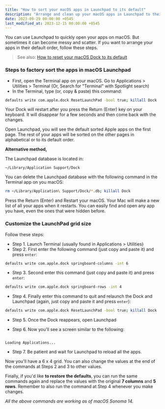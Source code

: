 ```yaml
---
title: "How to sort your macOS apps in Launchpad to its default"
description: "Arrange and clean up your macOS apps in Launchpad to their factory default order."
date: 2023-09-29 00:00:00 +0545
last_modified_at: 2023-12-15 00:00:00 +0545
---
```


You can use Launchpad to quickly open your apps on macOS. But sometimes it can become messy and scatter. If you want to arrange your apps in their default order, follow these steps.

> See also: [How to reset your macOS Dock to its default](/how-to-reset-your-macos-dock-to-its-default/)

### Steps to factory sort the apps in macOS Launchpad

- First, open the Terminal app on your macOS. Go to Applications > Utilities > Terminal (Or, Search for "Terminal" with Spotlight search)
- In the Terminal, type (or, copy & paste) this command:

```zsh
defaults write com.apple.dock ResetLaunchPad -bool true; killall Dock
```

Your Dock will restart after you press the Return (Enter) key on your keyboard. It will disappear for a few seconds and then come back with the changes.

Open Launchpad, you will see the default sorted Apple apps on the first page. The rest of your apps will be sorted on the other pages in alphabetical or to its default order.

**Alternative method,**

The Launchpad database is located in:

```text
~/Library/Application Support/Dock
```

You can delete the Launchpad database with the following command in the Terminal app on you macOS:

```zsh
rm ~/Library/Application\ Support/Dock/*.db; killall Dock
```

Press the Return (Enter) and Restart your macOS. Your Mac will make a new list of all your apps when it restarts. You can easily find and open any app you have, even the ones that were hidden before.

### Customize the LaunchPad grid size

Follow these steps:

- Step 1. Launch Terminal (usually found in Applications > Utilities)
- Step 2. First enter the following command (just copy and paste it) and press `enter`:

```zsh
defaults write com.apple.dock springboard-columns -int 6
```

- Step 3. Second enter this command (just copy and paste it) and press `enter`:

```zsh
defaults write com.apple.dock springboard-rows -int 4
```

- Step 4. Finally enter this command to quit and relaunch the Dock and Launchpad (again, just copy and paste it and press `enter`):

```zsh
defaults write com.apple.dock ResetLaunchPad -bool true; killall Dock
```

- Step 5. Once the Dock reappears, open Launchpad

- Step 6. Now you'll see a screen similar to the following:

```text

Loading Applications...

```

- Step 7. Be patient and wait for Launchpad to reload all the apps.

Now you'll have a 6 x 4 grid. You can also change the values at the end of the commands at Steps 2 and 3 to other values.

Finally, if you'd like **to restore the defaults**, you can run the same commands again and replace the values with the original **7 columns** and **5 rows**. Remember to also run the command at Step 4 whenever you make changes.

_All the above commands are working as of macOS Sonoma 14._
